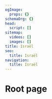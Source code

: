 ```yaml
---
ogImage:
  props: {}
schemaOrg: {}
head:
  script: []
sitemap:
  videos: []
  images: []
title: Israël
seo:
  title: Israël
navigation:
  title: Israël
---
```


# Root page
